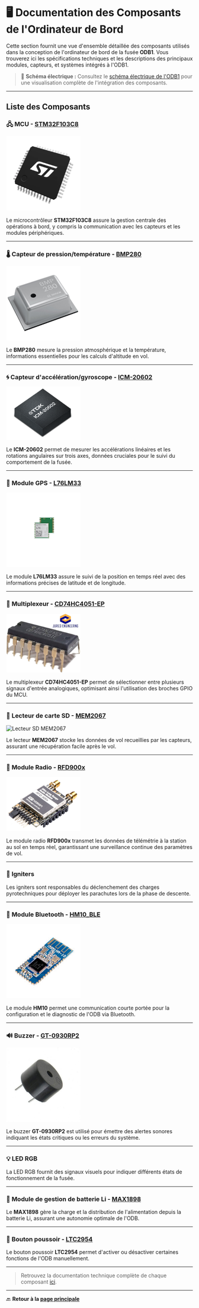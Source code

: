 # 🖥️ **Documentation des Composants de l'Ordinateur de Bord**

Cette section fournit une vue d'ensemble détaillée des composants utilisés dans la conception de l'ordinateur de bord de la fusée **ODB1**. Vous trouverez ici les spécifications techniques et les descriptions des principaux modules, capteurs, et systèmes intégrés à l'ODB1.

> 🔧 **Schéma électrique :** Consultez le [schéma électrique de l'ODB1](./Composantes/shematic_v2.pdf) pour une visualisation complète de l'intégration des composants.

---

## **Liste des Composants**

### 🖧 **MCU - [STM32F103C8](./Composantes/stm32f103c8.pdf)**

<img src="./Composantes/STM32.png" alt="STM32" width="200"/>

Le microcontrôleur **STM32F103C8** assure la gestion centrale des opérations à bord, y compris la communication avec les capteurs et les modules périphériques.

---

### 🌡️ **Capteur de pression/température - [BMP280](./Composantes/bst-bmp280-ds001.pdf)**

<img src="./Composantes/BMP280.jpg" alt="BMP280" width="200"/>

Le **BMP280** mesure la pression atmosphérique et la température, informations essentielles pour les calculs d'altitude en vol.

---

### 🌀 **Capteur d'accélération/gyroscope - [ICM-20602](./Composantes/DS-000176-ICM-20602-v1.0.pdf)**

<img src="./Composantes/ICM.png" alt="ICM20602" width="200"/>

Le **ICM-20602** permet de mesurer les accélérations linéaires et les rotations angulaires sur trois axes, données cruciales pour le suivi du comportement de la fusée.

---

### 📡 **Module GPS - [L76LM33](./Composantes/Quectel_L76_Series_Hardware_Design_V3.1.pdf)**

<img src="./Composantes/L76L.jpg" alt="GPS L76LM33" width="200"/>

Le module **L76LM33** assure le suivi de la position en temps réel avec des informations précises de latitude et de longitude.

---

### 🔀 **Multiplexeur - [CD74HC4051-EP](./Composantes/cd74hc4051-ep.pdf)**

<img src="./Composantes/Multiplexer.jpg" alt="Multiplexeur CD74HC4051" width="200"/>

Le multiplexeur **CD74HC4051-EP** permet de sélectionner entre plusieurs signaux d'entrée analogiques, optimisant ainsi l'utilisation des broches GPIO du MCU.

---

### 💾 **Lecteur de carte SD - [MEM2067](./Composantes/MEM2067.pdf)**

<img src="./Composantes/MEM.png" alt="Lecteur SD MEM2067" width="200"/>

Le lecteur **MEM2067** stocke les données de vol recueillies par les capteurs, assurant une récupération facile après le vol.

---

### 📶 **Module Radio - [RFD900x](./Composantes/RFD900x%20DataSheet%20V1.2.pdf)**

<img src="./Composantes/RFD.png" alt="Module radio RFD900x" width="200"/>

Le module radio **RFD900x** transmet les données de télémétrie à la station au sol en temps réel, garantissant une surveillance continue des paramètres de vol.

---

### 🧨 **Igniters**

Les igniters sont responsables du déclenchement des charges pyrotechniques pour déployer les parachutes lors de la phase de descente.

---

### 📲 **Module Bluetooth - [HM10_BLE](./Composantes/11.%20HM10%20BLE_FTDI.pdf)**

<img src="./Composantes/BLE.jpg" alt="Module Bluetooth HM10" width="200"/>

Le module **HM10** permet une communication courte portée pour la configuration et le diagnostic de l'ODB via Bluetooth.

---

### 🔊 **Buzzer - [GT-0930RP2](./Composantes/GT-0930RP2-14-Feb-2019.pdf)**

<img src="./Composantes/Buzzer.jpg" alt="Buzzer GT-0930RP2" width="200"/>

Le buzzer **GT-0930RP2** est utilisé pour émettre des alertes sonores indiquant les états critiques ou les erreurs du système.

---

### 💡 **LED RGB**

La LED RGB fournit des signaux visuels pour indiquer différents états de fonctionnement de la fusée.

---

### 🔋 **Module de gestion de batterie Li - [MAX1898](./Composantes/max1898.pdf)**

Le **MAX1898** gère la charge et la distribution de l'alimentation depuis la batterie Li, assurant une autonomie optimale de l'ODB.

---

### 🔘 **Bouton poussoir - [LTC2954](./Composantes/2954fb.pdf)**

Le bouton poussoir **LTC2954** permet d'activer ou désactiver certaines fonctions de l'ODB manuellement.

---

> Retrouvez la documentation technique complète de chaque composant [ici](./Composantes/).

---

🔙 **Retour à la [page principale](.../README.md)**
